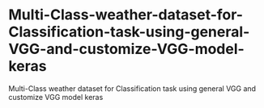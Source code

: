 # Multi-Class-weather-dataset-for-Classification-task-using-general-VGG-and-customize-VGG-model-keras
Multi-Class weather dataset for Classification task using general VGG and customize VGG model keras
